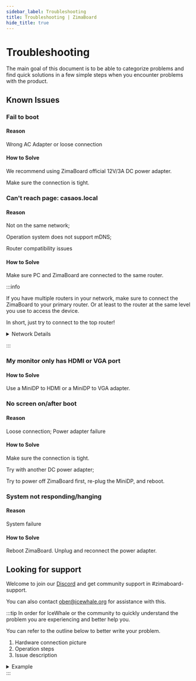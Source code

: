 ```yaml
---
sidebar_label: Troubleshooting
title: Troubleshooting | ZimaBoard
hide_title: true
---
```


# Troubleshooting

The main goal of this document is to be able to categorize problems and find quick solutions in a few simple steps when you encounter problems with the product.


## Known Issues

### Fail to boot

#### Reason

Wrong AC Adapter or loose connection

#### How to Solve

We recommend using ZimaBoard official 12V/3A DC power adapter. 

Make sure the connection is tight.


### Can't reach page: casaos.local

#### Reason 

Not on the same network;

Operation system does not support mDNS;

Router compatibility issues

#### How to Solve

Make sure PC and ZimaBoard are connected to the same router.

:::info

If you have multiple routers in your network, make sure to connect the ZimaBoard to your primary router. Or at least to the router at the same level you use to access the device.

In short, just try to connect to the top router!

<details>

<summary>Network Details</summary>

**For example, if your network looks like this:**

<p><img
  src={require('./02-get-started/images/network-case-1.png').default}
  alt="Network Case 1"
  style={{
    maxWidth: '80%',
    display: 'block',
    margin: 'auto'
    }}
/></p>

The routers are connected as shown in the diagram. Both router A and router B are connected to different devices that need to be networked, and you want them both to be connected to the ZimaBoard, connect the ZimaBoard to router A.

But if all your devices that need to be networked are actually connected to router B, or if you only want the devices under router B to access the ZimaBoard, then just connect to router B.

---

**The same goes for the following network situation:**

<p><img
  src={require('./02-get-started/images/network-case-2.png').default}
  alt="Network Case 2"
  style={{
    maxWidth: '80%',
    display: 'block',
    margin: 'auto'
    }}
/></p>

The routers are connected as shown in the figure. Routers A, B, C and D are all connected to different Internet devices, and you want them all to connect to the ZimaBoard, connect the ZimaBoard to router A.

If you only want the devices under router B to access the ZimaBoard, then just connect to router B. At this point, none of the devices connected to routers A and C will be able to access the ZimaBoard.

</details>

:::


### My monitor only has HDMI or VGA port

#### How to Solve

Use a MiniDP to HDMI or a MiniDP to VGA adapter.


### No screen on/after boot

#### Reason

Loose connection;
Power adapter failure

#### How to Solve

Make sure the connection is tight.

Try with another DC power adapter;

Try to power off ZimaBoard first, re-plug the MiniDP, and reboot.


### System not responding/hanging

#### Reason

System failure

#### How to Solve

Reboot ZimaBoard. Unplug and reconnect the power adapter.

## Looking for support

Welcome to join our [Discord](https://discord.gg/TZjYGnAW3M) and get community support in #zimaboard-support.

You can also contact ober@icewhale.org for assistance with this.

:::tip
In order for IceWhale or the community to quickly understand the problem you are experiencing and better help you.

You can refer to the outline below to better write your problem.

1. Hardware connection picture
2. Operation steps
3. Issue description

<details>

<summary>Example</summary>

**Hardware connection picture**

<p><img
  src={require('./images/troubleshooting-hardware-connection-picture.png').default}
  alt="Network Case 2"
  style={{
    maxHeight: '300px',
    display: 'block',
    margin: 'auto'
    }}
/></p>

**Operation steps**

I entered the system and changed the system file with the file path xxx, and the changed action is xxx.

I also executed what under xx application, the changed operation is xxx

After running overnight, I got up this morning and found that the device had been shut down

**Issue Description**

Now the machine does not turn on properly, and the phenomenon appears is that after power on, it lights up and goes off periodically.


</details>
:::